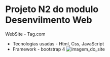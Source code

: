 # Projeto N2 do modulo Desenvilmento Web
WebSite - Tag.com
- Tecnologias usadas - Html, Css, JavaScript
- Framework - bootstrap 4
![imagem_do_site](https://user-images.githubusercontent.com/83316390/123309137-ec853f00-d4fa-11eb-82e3-861cd43e4002.png)

